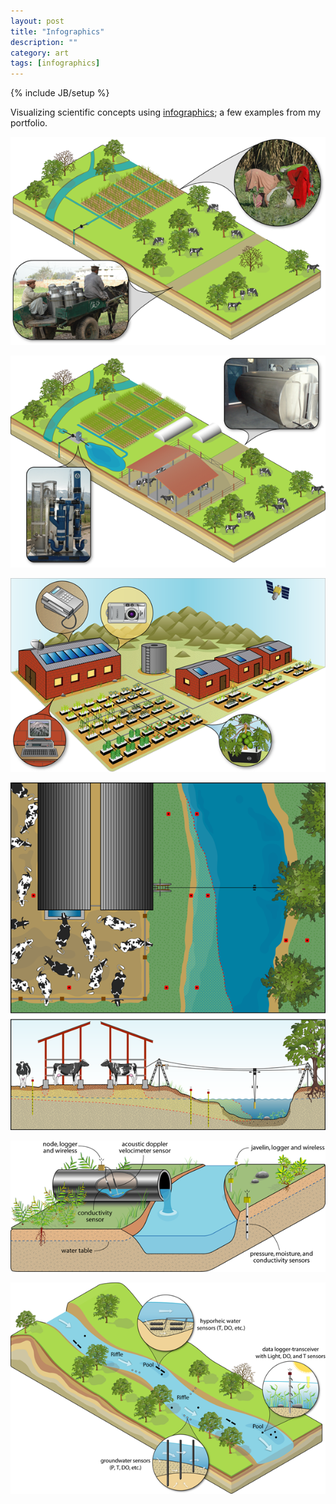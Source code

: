 ```yaml
---
layout: post
title: "Infographics"
description: ""
category: art
tags: [infographics]
---
```

{% include JB/setup %}

Visualizing scientific concepts using 
[infographics](http://en.wikipedia.org/wiki/Infographics);
a few examples from my portfolio.

<div class="img-centered">
  <p><img src="/images/2012-05-31/sweetwater_before.png" alt="sweetwater_before" title="Sweetwater Before"/></p>
  <p><img src="/images/2012-05-31/sweetwater_after.png" alt="sweetwater_after" title="Sweetwater After"/></p>
  <p><img src="/images/2012-05-31/neon_village_installations.png" alt="neon_village_installations" title="NEON Village Installations"/></p>
  <p><img src="/images/2012-05-31/cens_dairy.png" alt="cens_dairy" title="CENS Dairy"/></p>
  <p><img src="/images/2012-05-31/cens_runoff_drain.png" alt="cens_runoff_drain" title="CENS Runoff Drain"/></p>
  <p><img src="/images/2012-05-31/tansely_river.png" alt="tansely_river" title="Tansely River"/></p>
</div>
